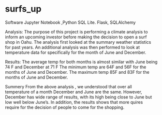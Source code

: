 # surfs_up

Software
Jupyter Notebook ,Python SQL Lite. Flask, SQLAlchemy

Analysis:
The purpose of this project is performing a climate analysis to inform an upcoming investor before making the decision to open a surf shop in Oahu. The analysis first looked at the summary weather statistics for past years. An additional analysis was then performed to look at temperature data for specifically for the month of June and December.

Results:
The average temp for both months is almost similar with June being 74 F and December at 71 F
The minimum temp are 64F and 56F for the months of June and December.
The maximum temp 85F and 83F for the months of June and December.

Summery
From the above analysis , we understood that over all temperature of a month December and June are the same. However, December has wide range of results, with its high being close to June but low well below June’s. In addition, the results shows that more quires require for the decision of people to come for the shopping.
